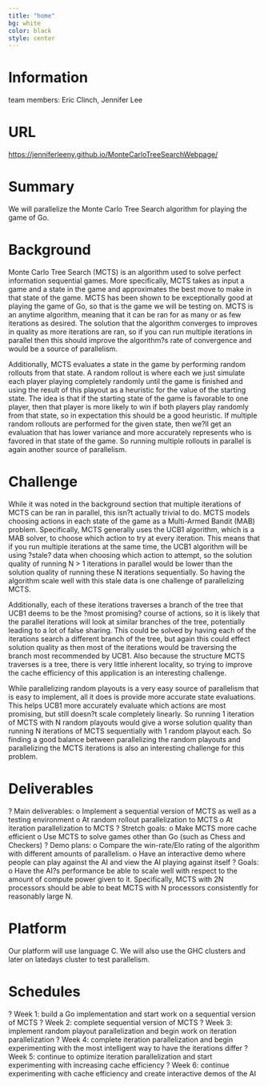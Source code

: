```yaml
---
title: "home"
bg: white  
color: black
style: center
---
```


# Information

team members: Eric Clinch, Jennifer Lee

# URL
https://jenniferleeny.github.io/MonteCarloTreeSearchWebpage/

# Summary
We will parallelize the Monte Carlo Tree Search algorithm for playing the game of Go. 

# Background

Monte Carlo Tree Search (MCTS) is an algorithm used to solve perfect information sequential games. More specifically, MCTS takes as input a game and a state in the game and approximates the best move to make in that state of the game. MCTS has been shown to be exceptionally good at playing the game of Go, so that is the game we will be testing on.  MCTS is an anytime algorithm, meaning that it can be ran for as many or as few iterations as desired. The solution that the algorithm converges to improves in quality as more iterations are ran, so if you can run multiple iterations in parallel then this should improve the algorithm?s rate of convergence and would be a source of parallelism. 

Additionally, MCTS evaluates a state in the game by performing random rollouts from that state. A random rollout is where each we just simulate each player playing completely randomly until the game is finished and using the result of this playout as a heuristic for the value of the starting state. The idea is that if the starting state of the game is favorable to one player, then that player is more likely to win if both players play randomly from that state, so in expectation this should be a good heuristic. If multiple random rollouts are performed for the given state, then we?ll get an evaluation that has lower variance and more accurately represents who is favored in that state of the game. So running multiple rollouts in parallel is again another source of parallelism.

# Challenge

While it was noted in the background section that multiple iterations of MCTS can be ran in parallel, this isn?t actually trivial to do. MCTS models choosing actions in each state of the game as a Multi-Armed Bandit (MAB) problem. Specifically, MCTS generally uses the UCB1 algorithm, which is a MAB solver, to choose which action to try at every iteration. This means that if you run multiple iterations at the same time, the UCB1 algorithm will be using ?stale? data when choosing which action to attempt, so the solution quality of running N > 1 iterations in parallel would be lower than the solution quality of running these N iterations sequentially. So having the algorithm scale well with this stale data is one challenge of parallelizing MCTS.

 Additionally, each of these iterations traverses a branch of the tree that UCB1 deems to be the ?most promising? course of actions, so it is likely that the parallel iterations will look at similar branches of the tree, potentially leading to a lot of false sharing. This could be solved by having each of the iterations search a different branch of the tree, but again this could effect solution quality as then most of the iterations would be traversing the branch most recommended by UCB1. Also because the structure MCTS traverses is a tree, there is very little inherent locality, so trying to improve the cache efficiency of this application is an interesting challenge.
 
 While parallelizing random playouts is a very easy source of parallelism that is easy to implement, all it does is provide more accurate state evaluations. This helps UCB1 more accurately evaluate which actions are most promising, but still doesn?t scale completely linearly. So running 1 iteration of MCTS with N random playouts would give a worse solution quality than running N iterations of MCTS sequentially with 1 random playout each. So finding a good balance between parallelizing the random playouts and parallelizing the MCTS iterations is also an interesting challenge for this problem.

# Deliverables
?	Main deliverables:
o	Implement a sequential version of MCTS as well as a testing environment
o	At random rollout parallelization to MCTS
o	At iteration parallelization to MCTS
?	Stretch goals:
o	Make MCTS more cache efficient
o	Use MCTS to solve games other than Go (such as Chess and Checkers)
?	Demo plans:
o	Compare the win-rate/Elo rating of the algorithm with different amounts of parallelism.
o	Have an interactive demo where people can play against the AI and view the AI playing against itself
?	Goals:
o	Have the AI?s performance be able to scale well with respect to the amount of compute power given to it. Specifically, MCTS with 2N processors should be able to beat MCTS with N processors consistently for reasonably large N.

# Platform

Our platform will use language C. We will also use the GHC clusters and later on latedays cluster to test parallelism. 

# Schedules
?	Week 1: build a Go implementation and start work on a sequential version of MCTS
?	Week 2: complete sequential version of MCTS
?	Week 3: implement random playout parallelization and begin work on iteration parallelization
?	Week 4: complete iteration parallelization and begin experimenting with the most intelligent way to have the iterations differ
?	Week 5: continue to optimize iteration parallelization and start experimenting with increasing cache efficiency
?	Week 6: continue experimenting with cache efficiency and create interactive demos of the AI
